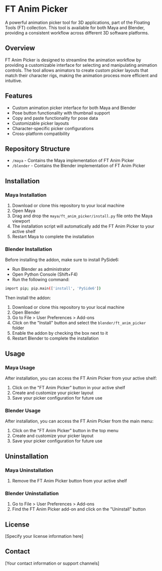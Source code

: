 # FT Anim Picker

A powerful animation picker tool for 3D applications, part of the Floating Tools (FT) collection. This tool is available for both Maya and Blender, providing a consistent workflow across different 3D software platforms.

## Overview

FT Anim Picker is designed to streamline the animation workflow by providing a customizable interface for selecting and manipulating animation controls. The tool allows animators to create custom picker layouts that match their character rigs, making the animation process more efficient and intuitive.

## Features

- Custom animation picker interface for both Maya and Blender
- Pose button functionality with thumbnail support
- Copy and paste functionality for pose data
- Customizable picker layouts
- Character-specific picker configurations
- Cross-platform compatibility

## Repository Structure

- `/maya` - Contains the Maya implementation of FT Anim Picker
- `/blender` - Contains the Blender implementation of FT Anim Picker

## Installation

### Maya Installation

1. Download or clone this repository to your local machine
2. Open Maya
3. Drag and drop the `maya/ft_anim_picker/install.py` file onto the Maya viewport
4. The installation script will automatically add the FT Anim Picker to your active shelf
5. Restart Maya to complete the installation

### Blender Installation

Before installing the addon, make sure to install PySide6:

- Run Blender as administrator
- Open Python Console (Shift+F4)
- Run the following command:
```bash
import pip; pip.main(['install', 'PySide6'])
```

Then install the addon:

1. Download or clone this repository to your local machine
2. Open Blender
3. Go to File > User Preferences > Add-ons
4. Click on the "Install" button and select the `blender/ft_anim_picker` folder
5. Enable the addon by checking the box next to it
6. Restart Blender to complete the installation

## Usage

### Maya Usage

After installation, you can access the FT Anim Picker from your active shelf:

1. Click on the "FT Anim Picker" button in your active shelf
2. Create and customize your picker layout
3. Save your picker configuration for future use

### Blender Usage

After installation, you can access the FT Anim Picker from the main menu:

1. Click on the "FT Anim Picker" button in the top menu
2. Create and customize your picker layout
3. Save your picker configuration for future use

## Uninstallation

### Maya Uninstallation

1. Remove the FT Anim Picker button from your active shelf

### Blender Uninstallation

1. Go to File > User Preferences > Add-ons
2. Find the FT Anim Picker add-on and click on the "Uninstall" button

## License

[Specify your license information here]

## Contact

[Your contact information or support channels]
